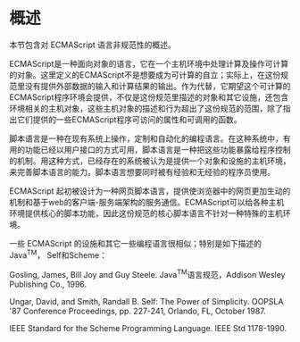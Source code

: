 # 概述

本节包含对 ECMAScript 语言非规范性的概述。

ECMAScript是一种面向对象的语言，它在一个主机环境中处理计算及操作可计算的对象。这里定义的ECMAScript不是想要成为可计算的自立；实际上，在这份规范里没有提供外部数据的输入和计算结果的输出。作为代替，它期望这个可计算的ECMAScript程序环境会提供，不仅是这份规范里描述的对象和其它设施，还包含环境相关的主机对象，这些主机对象的描述和行为超出了这份规范的范围，除了指出它们提供的一些ECMAScript程序可访问的属性和可调用的函数。

脚本语言是一种在现有系统上操作，定制和自动化的编程语言。在这种系统中，有用的功能已经以用户接口的方式可用，脚本语言是一种把这些功能暴露给程序控制的机制。用这种方式，已经存在的系统被认为是提供一个对象和设施的主机环境，来完善脚本语言的能力。脚本语言想要同时被有经验和无经验的程序员使用。

ECMAScript 起初被设计为一种网页脚本语言，提供使浏览器中的网页更加生动的机制和基于web的客户端-服务端架构的服务通信。ECMAScript可以给各种主机环境提供核心的脚本功能，因此这份规范的核心脚本语言不针对一种特殊的主机环境。

一些 ECMAScript 的设施和其它一些编程语言很相似；特别是如下描述的Java<sup>TM</sup>， Self和Scheme：

Gosling, James, Bill Joy and Guy Steele. Java<sup>TM</sup>语言规范，Addison Wesley Publishing Co., 1996.

Ungar, David, and Smith, Randall B. Self: The Power of Simplicity. OOPSLA '87 Conference Proceedings, pp. 227-241, Orlando, FL, October 1987.

IEEE Standard for the Scheme Programming Language. IEEE Std 1178-1990.
